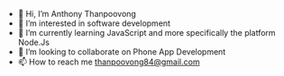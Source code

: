 - 👋 Hi, I’m Anthony Thanpoovong 
- 👀 I’m interested in software development 
- 🌱 I’m currently learning JavaScript and more specifically the platform Node.Js
- 💞️ I’m looking to collaborate on Phone App Development
- 📫 How to reach me thanpoovong84@gmail.com

<!---
anthonythanpoovong/anthonythanpoovong is a ✨ special ✨ repository because its `README.md` (this file) appears on your GitHub profile.
You can click the Preview link to take a look at your changes.
--->
